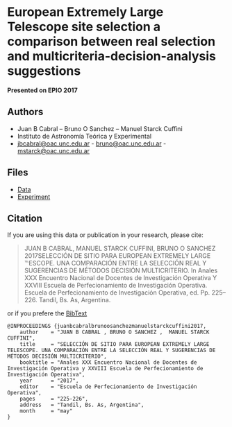 # European Extremely Large Telescope site selection a comparison between real selection and multicriteria-decision-analysis suggestions

**Presented on EPIO 2017**

## Authors

- Juan B Cabral – Bruno O Sanchez – Manuel Starck Cuffini
- Instituto de Astronomía Teórica y Experimental
- jbcabral@oac.unc.edu.ar - bruno@oac.unc.edu.ar - mstarck@oac.unc.edu.ar

## Files

- [Data](https://github.com/toros-astro/epio2017_EELT_MCDM/blob/master/sites.csv)
- [Experiment](https://github.com/toros-astro/epio2017_EELT_MCDM/blob/master/experiment.ipynb)

## Citation

If you are using this data or publication in your research, please cite:

> JUAN B CABRAL, MANUEL STARCK CUFFINI, BRUNO O SANCHEZ 2017SELECCIÓN DE SITIO PARA EUROPEAN EXTREMELY LARGE ℡ESCOPE. UNA COMPARACIÓN ENTRE LA SELECCIÓN REAL Y SUGERENCIAS DE MÉTODOS DECISIÓN MULTICRITERIO. In Anales XXX Encuentro Nacional de Docentes de Investigación Operativa Y XXVIII Escuela de Perfecionamiento de Investigación Operativa. Escuela de Perfecionamiento de Investigación Operativa, ed. Pp. 225–226. Tandil, Bs. As, Argentina.


or if you prefere the [BibText](http://www.bibtex.org)

``` bibtext
@INPROCEEDINGS {juanbcabralbrunoosanchezmanuelstarckcuffini2017,
    author    = "JUAN B CABRAL , BRUNO O SANCHEZ ,  MANUEL STARCK CUFFINI",
    title     = "SELECCIÓN DE SITIO PARA EUROPEAN EXTREMELY LARGE TELESCOPE. UNA COMPARACIÓN ENTRE LA SELECCIÓN REAL Y SUGERENCIAS DE MÉTODOS DECISIÓN MULTICRITERIO",
    booktitle = "Anales XXX Encuentro Nacional de Docentes de Investigación Operativa y XXVIII Escuela de Perfecionamiento de Investigación Operativa",
    year      = "2017",
    editor    = "Escuela de Perfecionamiento de Investigación Operativa",
    pages     = "225-226",
    address   = "Tandil, Bs. As, Argentina",
    month     = "may"
}
```
